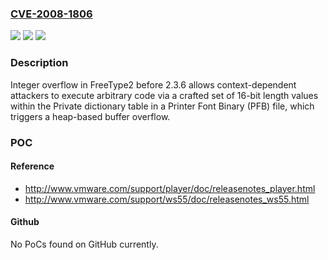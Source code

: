 ### [CVE-2008-1806](https://cve.mitre.org/cgi-bin/cvename.cgi?name=CVE-2008-1806)
![](https://img.shields.io/static/v1?label=Product&message=n%2Fa&color=blue)
![](https://img.shields.io/static/v1?label=Version&message=n%2Fa&color=blue)
![](https://img.shields.io/static/v1?label=Vulnerability&message=n%2Fa&color=brighgreen)

### Description

Integer overflow in FreeType2 before 2.3.6 allows context-dependent attackers to execute arbitrary code via a crafted set of 16-bit length values within the Private dictionary table in a Printer Font Binary (PFB) file, which triggers a heap-based buffer overflow.

### POC

#### Reference
- http://www.vmware.com/support/player/doc/releasenotes_player.html
- http://www.vmware.com/support/ws55/doc/releasenotes_ws55.html

#### Github
No PoCs found on GitHub currently.

